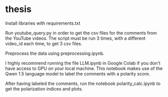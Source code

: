 # thesis
Install libraries with requirements.txt

Run youtube_query.py in order to get the csv files for the comments from the YouTube videos. 
The script must be run 3 times, with a different video_id each time, to get 3 csv files. 

Preprocess the data using preprocessing.ipynb. 

I highly recommend running the file LLM.ipynb in Google Colab if you don't have access to GPU on your local machine. 
This notebook makes use of the Qwen 1.5 language model to label the comments with a polarity score. 

After having labeled the comments, run the notebook polarity_calc.ipynb to get the polarization indices and plots. 